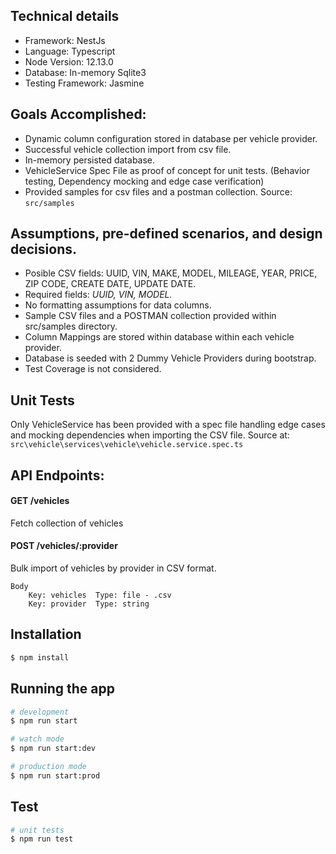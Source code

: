 ## Technical details
- Framework: NestJs
- Language: Typescript
- Node Version: 12.13.0
- Database: In-memory Sqlite3
- Testing Framework: Jasmine

## Goals Accomplished:
- Dynamic column configuration stored in database per vehicle provider.
- Successful vehicle collection import from csv file.
- In-memory persisted database.
- VehicleService Spec File as proof of concept for unit tests. (Behavior testing, Dependency mocking and edge case verification)
- Provided samples for csv files and a postman collection.  Source: `src/samples`

## Assumptions, pre-defined scenarios, and design decisions.
 - Posible CSV fields: UUID, VIN, MAKE, MODEL, MILEAGE, YEAR, PRICE, ZIP CODE, CREATE DATE, UPDATE DATE.
 - Required fields: *UUID, VIN, MODEL.*
 - No formatting assumptions for data columns.
 - Sample CSV files and a POSTMAN collection provided within src/samples directory.
 - Column Mappings are stored within database within each vehicle provider.
 - Database is seeded with 2 Dummy Vehicle Providers during bootstrap.
 - Test Coverage is not considered.
 

## Unit Tests
Only VehicleService has been provided with a spec file handling edge cases and mocking dependencies when importing the CSV file.
Source at: `src\vehicle\services\vehicle\vehicle.service.spec.ts`

 ## API Endpoints:
 #### GET /vehicles   
 Fetch collection of vehicles
 
 #### POST /vehicles/:provider  
 Bulk import of vehicles by provider in CSV format.
 
    Body
        Key: vehicles  Type: file - .csv
        Key: provider  Type: string
    
## Installation

```bash
$ npm install
```

## Running the app

```bash
# development
$ npm run start

# watch mode
$ npm run start:dev

# production mode
$ npm run start:prod
```

## Test

```bash
# unit tests
$ npm run test
